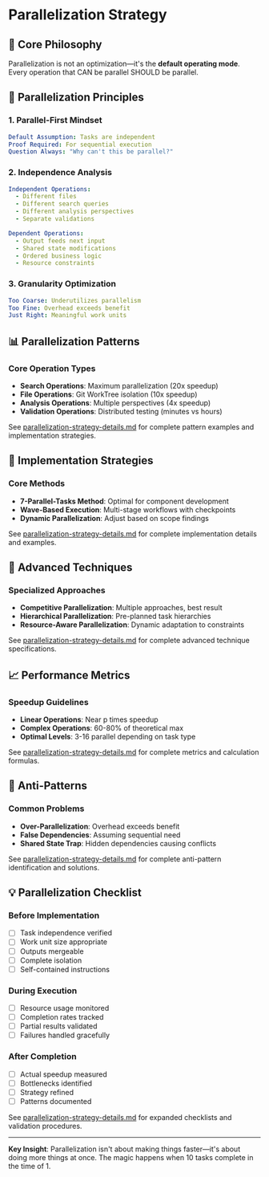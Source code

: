 # Parallelization Strategy

## 🚀 Core Philosophy

Parallelization is not an optimization—it's the **default operating mode**. Every operation that CAN be parallel SHOULD be parallel.

## 🎯 Parallelization Principles

### 1. Parallel-First Mindset
```yaml
Default Assumption: Tasks are independent
Proof Required: For sequential execution
Question Always: "Why can't this be parallel?"
```

### 2. Independence Analysis
```yaml
Independent Operations:
  - Different files
  - Different search queries
  - Different analysis perspectives
  - Separate validations

Dependent Operations:
  - Output feeds next input
  - Shared state modifications
  - Ordered business logic
  - Resource constraints
```

### 3. Granularity Optimization
```yaml
Too Coarse: Underutilizes parallelism
Too Fine: Overhead exceeds benefit
Just Right: Meaningful work units
```

## 📊 Parallelization Patterns

### Core Operation Types
- **Search Operations**: Maximum parallelization (20x speedup)
- **File Operations**: Git WorkTree isolation (10x speedup)
- **Analysis Operations**: Multiple perspectives (4x speedup)
- **Validation Operations**: Distributed testing (minutes vs hours)

See [parallelization-strategy-details.md](parallelization-strategy-details.md) for complete pattern examples and implementation strategies.

## 🔧 Implementation Strategies

### Core Methods
- **7-Parallel-Tasks Method**: Optimal for component development
- **Wave-Based Execution**: Multi-stage workflows with checkpoints
- **Dynamic Parallelization**: Adjust based on scope findings

See [parallelization-strategy-details.md](parallelization-strategy-details.md) for complete implementation details and examples.

## 🎪 Advanced Techniques

### Specialized Approaches
- **Competitive Parallelization**: Multiple approaches, best result
- **Hierarchical Parallelization**: Pre-planned task hierarchies
- **Resource-Aware Parallelization**: Dynamic adaptation to constraints

See [parallelization-strategy-details.md](parallelization-strategy-details.md) for complete advanced technique specifications.

## 📈 Performance Metrics

### Speedup Guidelines
- **Linear Operations**: Near p times speedup
- **Complex Operations**: 60-80% of theoretical max
- **Optimal Levels**: 3-16 parallel depending on task type

See [parallelization-strategy-details.md](parallelization-strategy-details.md) for complete metrics and calculation formulas.

## 🚨 Anti-Patterns

### Common Problems
- **Over-Parallelization**: Overhead exceeds benefit
- **False Dependencies**: Assuming sequential need
- **Shared State Trap**: Hidden dependencies causing conflicts

See [parallelization-strategy-details.md](parallelization-strategy-details.md) for complete anti-pattern identification and solutions.

## 💡 Parallelization Checklist

### Before Implementation
- [ ] Task independence verified
- [ ] Work unit size appropriate
- [ ] Outputs mergeable
- [ ] Complete isolation
- [ ] Self-contained instructions

### During Execution
- [ ] Resource usage monitored
- [ ] Completion rates tracked
- [ ] Partial results validated
- [ ] Failures handled gracefully

### After Completion
- [ ] Actual speedup measured
- [ ] Bottlenecks identified
- [ ] Strategy refined
- [ ] Patterns documented

See [parallelization-strategy-details.md](parallelization-strategy-details.md) for expanded checklists and validation procedures.

---

**Key Insight**: Parallelization isn't about making things faster—it's about doing more things at once. The magic happens when 10 tasks complete in the time of 1.